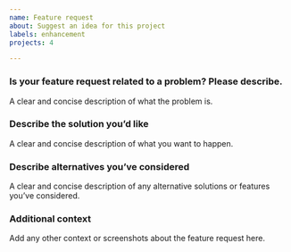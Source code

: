 ```yaml
---
name: Feature request
about: Suggest an idea for this project
labels: enhancement
projects: 4

---
```


### Is your feature request related to a problem? Please describe.

A clear and concise description of what the problem is.

### Describe the solution you’d like

A clear and concise description of what you want to happen.

### Describe alternatives you’ve considered

A clear and concise description of any alternative solutions or features you’ve considered.

### Additional context

Add any other context or screenshots about the feature request here.
